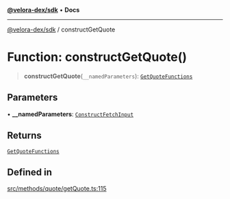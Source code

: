[**@velora-dex/sdk**](../README.md) • **Docs**

***

[@velora-dex/sdk](../globals.md) / constructGetQuote

# Function: constructGetQuote()

> **constructGetQuote**(`__namedParameters`): [`GetQuoteFunctions`](../type-aliases/GetQuoteFunctions.md)

## Parameters

• **\_\_namedParameters**: [`ConstructFetchInput`](../interfaces/ConstructFetchInput.md)

## Returns

[`GetQuoteFunctions`](../type-aliases/GetQuoteFunctions.md)

## Defined in

[src/methods/quote/getQuote.ts:115](https://github.com/paraswap/paraswap-sdk/blob/master/src/methods/quote/getQuote.ts#L115)
